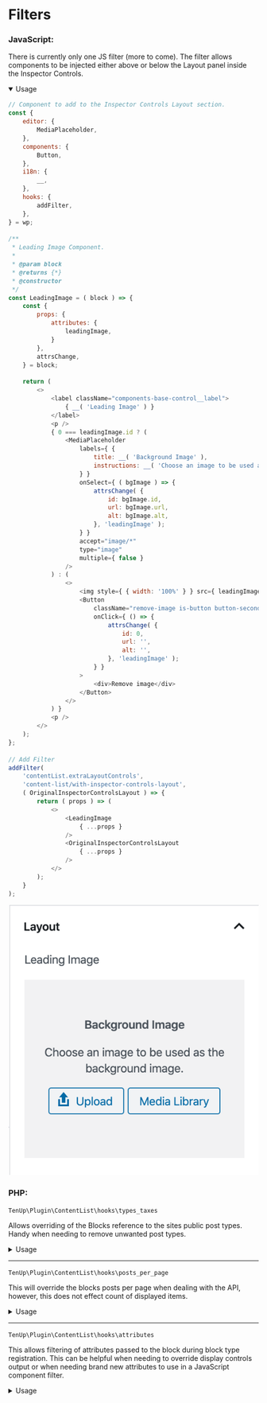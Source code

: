 # Filters

### JavaScript:

There is currently only one JS filter (more to come). The filter allows components to be injected either above or below the Layout panel inside the Inspector Controls. 

<details open>
<summary>Usage</summary>

```javascript
// Component to add to the Inspector Controls Layout section.
const {
	editor: {
		MediaPlaceholder,
	},
	components: {
		Button,
	},
	i18n: {
		__,
	},
	hooks: {
		addFilter,
	},
} = wp;

/**
 * Leading Image Component.
 *
 * @param block
 * @returns {*}
 * @constructor
 */
const LeadingImage = ( block ) => {
	const {
		props: {
			attributes: {
				leadingImage,
			}
		},
		attrsChange,
	} = block;

	return (
		<>
			<label className="components-base-control__label">
				{ __( 'Leading Image' ) }
			</label>
			<p />
			{ 0 === leadingImage.id ? (
				<MediaPlaceholder
					labels={ {
						title: __( 'Background Image' ),
						instructions: __( 'Choose an image to be used as the background image.' ),
					} }
					onSelect={ ( bgImage ) => {
						attrsChange( {
							id: bgImage.id,
							url: bgImage.url,
							alt: bgImage.alt,
						}, 'leadingImage' );
					} }
					accept="image/*"
					type="image"
					multiple={ false }
				/>
			) : (
				<>
					<img style={ { width: '100%' } } src={ leadingImage.url } alt={ leadingImage.alt } />
					<Button
						className="remove-image is-button button-secondary"
						onClick={ () => {
							attrsChange( {
								id: 0,
								url: '',
								alt: '',
							}, 'leadingImage' );
						} }
					>
						<div>Remove image</div>
					</Button>
				</>
			) }
			<p />
		</>
	);
};

// Add Filter
addFilter(
	'contentList.extraLayoutControls',
	'content-list/with-inspector-controls-layout',
	( OriginalInspectorControlsLayout ) => {
		return ( props ) => (
			<>
				<LeadingImage
					{ ...props }
				/>
				<OriginalInspectorControlsLayout
					{ ...props }
				/>
			</>
		);
	}
);
```

</details>

![Screenshot_2020-02-25_at_22.40.17](uploads/b5574f6570f2259c5e8ffb62eb5e0ca4/Screenshot_2020-02-25_at_22.40.17.png)

### PHP:

`TenUp\Plugin\ContentList\hooks\types_taxes`

Allows overriding of the Blocks reference to the sites public post types. Handy when needing to remove unwanted post types.

<details>
<summary>Usage</summary>

```php
add_filter(
	'TenUp\Plugin\ContentList\hooks\types_taxes',
	function ( $types_taxes ) {
		return array_values(
			array_filter(
				$types_taxes,
				function ( $type ) {
					return ! in_array( $type['name'], [ 'page' ] );
				}
			)
        );
	}
);
```

</details>

---

`TenUp\Plugin\ContentList\hooks\posts_per_page`

This will override the blocks posts per page when dealing with the API, however, this does not effect count of displayed items.

<details>
<summary>Usage</summary>

```php
add_filter(
	'TenUp\Plugin\ContentList\hooks\posts_per_page',
	function () {
		return get_option( 'posts_per_page', 10 );
	}
);
```

</details>

---

`TenUp\Plugin\ContentList\hooks\attributes`

This allows filtering of attributes passed to the block during block type registration. This can be helpful when needing to override display controls output or when needing brand new attributes to use in a JavaScript component filter.

<details>
<summary>Usage</summary>

```php
add_filter(
	'TenUp\Plugin\ContentList\hooks\posts_per_page',
	function ( $attributes ) {
		$attributes['leadingImage'] = [
			'type'    => 'object',
			'default' => [
				'id'  => 0,
				'url' => '',
				'alt' => '',
			],
		];

		return $attributes;
	} 
);
```

</details>








